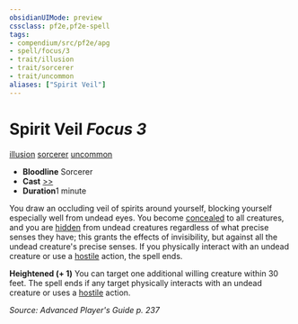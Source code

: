 ```yaml
---
obsidianUIMode: preview
cssclass: pf2e,pf2e-spell
tags:
- compendium/src/pf2e/apg
- spell/focus/3
- trait/illusion
- trait/sorcerer
- trait/uncommon
aliases: ["Spirit Veil"]
---
```

# Spirit Veil *Focus 3*   
[illusion](../../rules/traits/illusion.md)  [sorcerer](../../rules/traits/sorcerer.md)  [uncommon](../../rules/traits/uncommon.md)  

- **Bloodline** Sorcerer
- **Cast** [>>](../../rules/core-rulebook/chapter-9-playing-the-game.md#Actions "Two-Action") 
- **Duration**1 minute

You draw an occluding veil of spirits around yourself, blocking yourself especially well from undead eyes. You become [concealed](../../rules/conditions.md#Concealed) to all creatures, and you are [hidden](../../rules/conditions.md#Hidden) from undead creatures regardless of what precise senses they have; this grants the effects of invisibility, but against all the undead creature's precise senses. If you physically interact with an undead creature or use a [hostile](../../rules/conditions.md#Hostile) action, the spell ends.

**Heightened (+ 1)** You can target one additional willing creature within 30 feet. The spell ends if any target physically interacts with an undead creature or uses a [hostile](../../rules/conditions.md#Hostile) action.

*Source: Advanced Player's Guide p. 237*